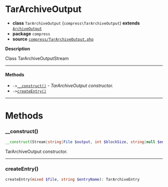 # TarArchiveOutput

- **class** `TarArchiveOutput` (`compress\TarArchiveOutput`) **extends** [`ArchiveOutput`](https://github.com/jphp-compiler/jphp/blob/master/exts/jphp-compress-ext/api-docs/classes/compress/ArchiveOutput.md)
- **package** `compress`
- **source** [`compress/TarArchiveOutput.php`](./src/main/resources/JPHP-INF/sdk/compress/TarArchiveOutput.php)

**Description**

Class TarArchiveOutputStream

---

#### Methods

- `->`[`__construct()`](#method-__construct) - _TarArchiveOutput constructor._
- `->`[`createEntry()`](#method-createentry)

---
# Methods

<a name="method-__construct"></a>

### __construct()
```php
__construct(Stream|string|File $output, int $blockSize, string|null $encoding): void
```
TarArchiveOutput constructor.

---

<a name="method-createentry"></a>

### createEntry()
```php
createEntry(mixed $file, string $entryName): TarArchiveEntry
```